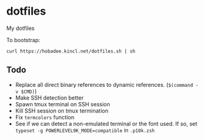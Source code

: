 # dotfiles
My dotfiles

To bootstrap:
```
curl https://hobadee.kincl.net/dotfiles.sh | sh
```

## Todo
- Replace all direct binary references to dynamic references.  (`$(command -v $CMD)`)
- Make SSH detection better
- Spawn tmux terminal on SSH session
- Kill SSH session on tmux termination
- Fix `termcolors` function
- See if we can detect a non-emulated terminal or the font used.  If so, set `typeset -g POWERLEVEL9K_MODE=compatible` in `.p10k.zsh`
